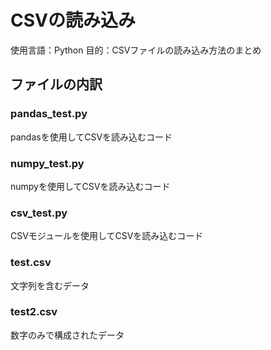 # CSVの読み込み
使用言語：Python
目的：CSVファイルの読み込み方法のまとめ

## ファイルの内訳

### pandas_test.py
pandasを使用してCSVを読み込むコード

### numpy_test.py
numpyを使用してCSVを読み込むコード

### csv_test.py
CSVモジュールを使用してCSVを読み込むコード

### test.csv
文字列を含むデータ

### test2.csv
数字のみで構成されたデータ

